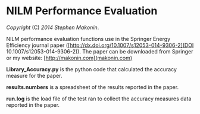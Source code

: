 # NILM Performance Evaluation
*Copyright* (C) *2014 Stephen Makonin*.

NILM performance evaluation functions use in the Springer Energy Efficiency journal paper ([http://dx.doi.org/10.1007/s12053-014-9306-2](DOI 10.1007/s12053-014-9306-2)). The paper can be downloaded from Springer or my website: [http://makonin.com](makonin.com)

**Library_Accuracy.py** is the python code that calculated the accuracy measure for the paper.

**results.numbers** is a spreadsheet of the results reported in the paper.

**run.log** is the load file of the test ran to collect the accuracy measures data reported in the paper.





